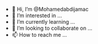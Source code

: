- 👋 Hi, I’m @Mohamedabdijamac
- 👀 I’m interested in ...
- 🌱 I’m currently learning ...
- 💞️ I’m looking to collaborate on ...
- 📫 How to reach me ...

<!---
Mohamedabdijamac/Mohamedabdijamac is a ✨ special ✨ repository because its `README.md` (this file) appears on your GitHub profile.
You can click the Preview link to take a look at your changes.
--->
